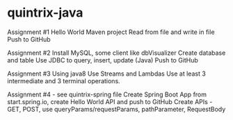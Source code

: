 # quintrix-java

Assignment #1
Hello World Maven project
Read from file and write in file
Push to GitHub

Assignment #2
Install MySQL, some client like dbVisualizer
Create database and table
Use JDBC to query, insert, update  (Java)
Push to GitHub

Assignment #3 
Using java8
Use Streams and Lambdas
Use at least 3 intermediate  and 3 terminal operations.

Assignment #4 - see quintrix-spring file
Create Spring Boot App from start.spring.io, create Hello World API and push to GitHub
	Create APIs - GET, POST, use queryParams/requestParams, pathParameter, RequestBody

